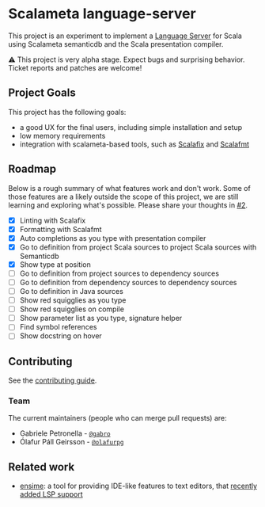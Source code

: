 # Scalameta language-server

This project is an experiment to implement a [Language Server](https://github.com/Microsoft/language-server-protocol)
for Scala using Scalameta semanticdb and the Scala presentation compiler.


:warning: This project is very alpha stage.
Expect bugs and surprising behavior.
Ticket reports and patches are welcome!

## Project Goals

This project has the following goals:

- a good UX for the final users, including simple installation and setup
- low memory requirements
- integration with scalameta-based tools, such as [Scalafix](https://github.com/scalacenter/scalafix) and [Scalafmt](https://github.com/scalameta/scalafmt)

## Roadmap

Below is a rough summary of what features work and don't work.
Some of those features are a likely outside the scope of this project, we are still learning and exploring what's possible.
Please share your thoughts in
[#2](https://github.com/scalameta/language-server/issues/2).

- [x] Linting with Scalafix
- [x] Formatting with Scalafmt
- [x] Auto completions as you type with presentation compiler
- [x] Go to definition from project Scala sources to project Scala sources with Semanticdb
- [x] Show type at position
- [ ] Go to definition from project sources to dependency sources
- [ ] Go to definition from dependency sources to dependency sources
- [ ] Go to definition in Java sources
- [ ] Show red squigglies as you type
- [ ] Show red squigglies on compile
- [ ] Show parameter list as you type, signature helper
- [ ] Find symbol references
- [ ] Show docstring on hover

## Contributing

See the [contributing guide](CONTRIBUTING.md).

### Team
The current maintainers (people who can merge pull requests) are:

* Gabriele Petronella - [`@gabro`](https://github.com/gabro)
* Ólafur Páll Geirsson - [`@olafurpg`](https://github.com/olafurpg)

## Related work

- [ensime](ensime.org): a tool for providing IDE-like features to text editors, that [recently added LSP support](https://github.com/ensime/ensime-server/pull/1888)
